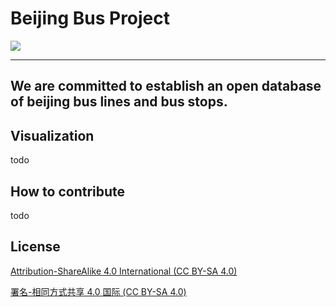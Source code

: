 # Beijing Bus Project

[![](https://i.creativecommons.org/l/by-nc-sa/4.0/88x31.png)](http://creativecommons.org/licenses/by-nc-sa/4.0/)

---

## We are committed to establish an open database of beijing bus lines and bus stops.

## Visualization

todo

## How to contribute

todo

## License

[Attribution-ShareAlike 4.0 International (CC BY-SA 4.0)](https://creativecommons.org/licenses/by-sa/4.0/)

[署名-相同方式共享 4.0 国际 (CC BY-SA 4.0)](https://creativecommons.org/licenses/by-sa/4.0/deed.zh)